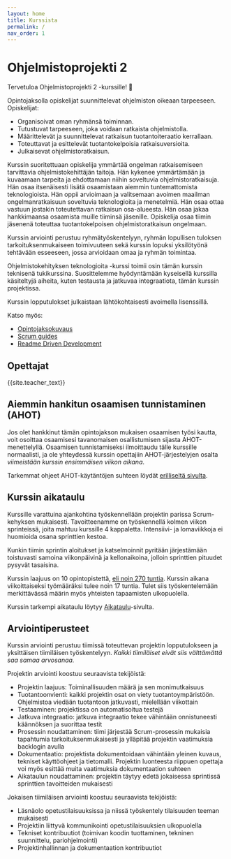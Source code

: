 ```yaml
---
layout: home
title: Kurssista
permalink: /
nav_order: 1
---
```


# Ohjelmistoprojekti 2

Tervetuloa Ohjelmistoprojekti 2 -kurssille! 👋

Opintojaksolla opiskelijat suunnittelevat ohjelmiston oikeaan tarpeeseen. Opiskelijat:

- Organisoivat oman ryhmänsä toiminnan.
- Tutustuvat tarpeeseen, joka voidaan ratkaista ohjelmistolla.
- Määrittelevät ja suunnittelevat ratkaisun tuotantoiteraatio kerrallaan.
- Toteuttavat ja esittelevät tuotantokelpoisia ratkaisuversioita.
- Julkaisevat ohjelmistoratkaisun.

Kurssin suoritettuaan opiskelija ymmärtää ongelman ratkaisemiseen tarvittavia ohjelmistokehittäjän taitoja. Hän kykenee ymmärtämään ja kuvaamaan tarpeita ja ehdottamaan niihin soveltuvia ohjelmistoratkaisuja. Hän osaa itsenäisesti lisätä osaamistaan aiemmin tuntemattomista teknologioista. Hän oppii arvioimaan ja valitsemaan avoimen maailman ongelmanratkaisuun soveltuvia teknologioita ja menetelmiä. Hän osaa ottaa vastuun jostakin toteutettavan ratkaisun osa-alueesta. Hän osaa jakaa hankkimaansa osaamista muille tiiminsä jäsenille. Opiskelija osaa tiimin jäsenenä toteuttaa tuotantokelpoisen ohjelmistoratkaisun ongelmaan.

Kurssin arviointi perustuu ryhmätyöskentelyyn, ryhmän lopullisen tuloksen tarkoituksenmukaiseen toimivuuteen sekä kurssin lopuksi yksilötyönä tehtävään esseeseen, jossa arvioidaan omaa ja ryhmän toimintaa.

Ohjelmistokehityksen teknologioita -kurssi toimii osin tämän kurssin teknisenä tukikurssina. Suosittelemme hyödyntämään kyseisellä kurssilla käsiteltyjä aiheita, kuten testausta ja jatkuvaa integraatiota, tämän kurssin projektissa.

Kurssin lopputulokset julkaistaan lähtökohtaisesti avoimella lisenssillä.

Katso myös:

- [Opintojaksokuvaus](https://opinto-opas.haaga-helia.fi/course_unit/SOF007AS3A)
- [Scrum guides](https://scrumguides.org/)
- [Readme Driven Development](https://tom.preston-werner.com/2010/08/23/readme-driven-development.html)

## Opettajat

{{site.teacher_text}}

## Aiemmin hankitun osaamisen tunnistaminen (AHOT)

Jos olet hankkinut tämän opintojakson mukaisen osaamisen työsi kautta, voit osoittaa osaamisesi tavanomaisen osallistumisen sijasta AHOT-menettelyllä. Osaamisen tunnistamiseksi ilmoittaudu tälle kurssille normaalisti, ja ole yhteydessä kurssin opettajiin AHOT-järjestelyjen osalta _viimeistään kurssin ensimmäisen viikon aikana_.

Tarkemmat ohjeet AHOT-käytäntöjen suhteen löydät [erilliseltä sivulta](ahot).

## Kurssin aikataulu 

Kurssille varattuina ajankohtina työskennellään projektin parissa Scrum-kehyksen mukaisesti. Tavoitteenamme on työskennellä kolmen viikon sprinteissä, joita mahtuu kurssille 4 kappaletta. Intensiivi- ja lomaviikkoja ei huomioida osana sprinttien kestoa.

Kunkin tiimin sprintin aloitukset ja katselmoinnit pyritään järjestämään toistuvasti samoina viikonpäivinä ja kellonaikoina, jolloin sprinttien pituudet pysyvät tasaisina.

Kurssin laajuus on 10 opintopistettä, [eli noin 270 tuntia](https://www.haaga-helia.fi/fi/ects-jarjestelma-ja-tutkintotodistuksen-liite-eli-diploma-supplement). Kurssin aikana viikoittaiseksi työmääräksi tulee noin 17 tuntia. Tulet siis työskentelemään merkittävässä määrin myös yhteisten tapaamisten ulkopuolella.

Kurssin tarkempi aikataulu löytyy [Aikataulu](/aikataulu)-sivulta.

## Arviointiperusteet

Kurssin arviointi perustuu tiimissä toteuttevan projektin lopputulokseen ja yksittäisen tiimiläisen työskentelyyn. _Kaikki tiimiläiset eivät siis välttämättä saa samaa arvosanaa._

Projektin arviointi koostuu seuraavista tekijöistä:

- Projektin laajuus: Toiminallisuuden määrä ja sen monimutkaisuus
- Tuotantoonvienti: kaikki projektin osat on viety tuotantoympäristöön. Ohjelmistoa viedään tuotantoon jatkuvasti, mielellään viikottain
- Testaaminen: projektissa on automatisoitua testejä
- Jatkuva integraatio: jatkuva integraatio tekee vähintään onnistuneesti käännöksen ja suorittaa testit
- Prosessin noudattaminen: tiimi järjestää Scrum-prosessin mukaisia tapahtumia tarkoituksenmukaisesti ja ylläpitää projektin vaatimuksia backlogin avulla
- Dokumentaatio: projektista dokumentoidaan vähintään yleinen kuvaus, tekniset käyttöohjeet ja tietomalli. Projektin luonteesta riippuen opettaja voi myös esittää muita vaatimuksia dokumentaation suhteen
- Aikataulun noudattaminen: projektin täytyy edetä jokaisessa sprintissä sprinttien tavoitteiden mukaisesti

Jokaisen tiimiläisen arviointi koostuu seuraavista tekijöistä:

- Läsnäolo opetustilaisuuksissa ja niissä työskentely tilaisuuden teeman mukaisesti
- Projektiin liittyvä kommunikointi opetustilaisuuksien ulkopuolella
- Tekniset kontribuutiot (toimivan koodin tuottaminen, tekninen suunnittelu, pariohjelmointi)
- Projektinhallinnan ja dokumentaation kontribuutiot
